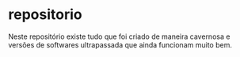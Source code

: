 # repositorio
Neste repositório existe tudo que foi criado de maneira cavernosa e versões de softwares ultrapassada que ainda funcionam muito bem.
